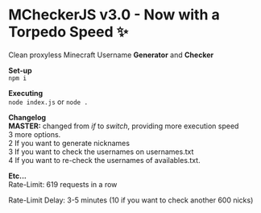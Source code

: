 # MCheckerJS v3.0 - Now with a Torpedo Speed ✨
Clean proxyless Minecraft Username **Generator** and **Checker**
<br>

**Set-up**
<br>
`npm i`
<br>

**Executing** <br>
`node index.js` or `node .`

**Changelog**<br>__MASTER:__ changed from *if* to *switch*, providing more execution speed<br>
3 more options.<br>2 If you want to generate nicknames<br>3 If you want to check the usernames on usernames.txt<br>4 If you want to re-check the usernames of availables.txt.
 
 
**Etc...**
<br>
Rate-Limit: 619 requests in a row

Rate-Limit Delay: 3-5 minutes (10 if you want to check another 600 nicks)


